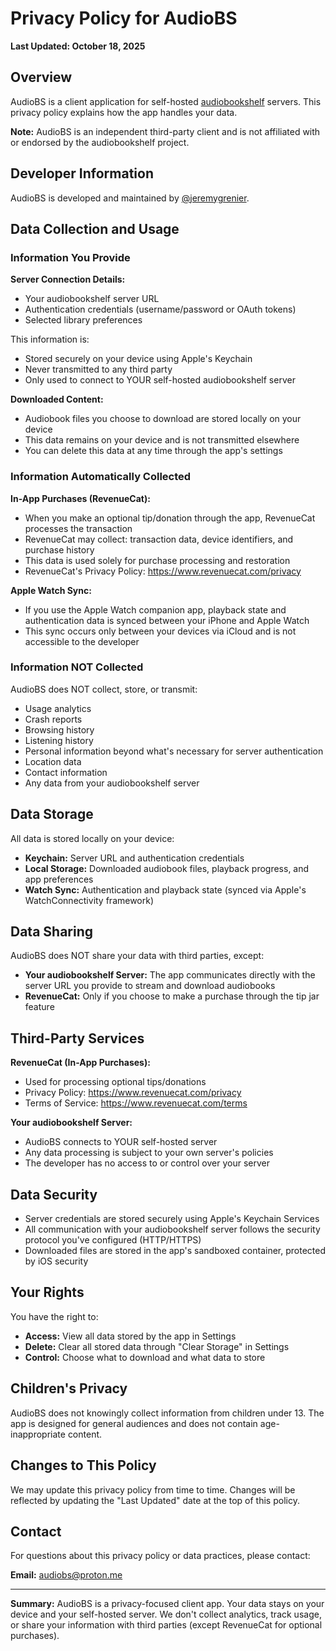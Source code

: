 # Privacy Policy for AudioBS

**Last Updated: October 18, 2025**

## Overview

AudioBS is a client application for self-hosted [audiobookshelf](https://www.audiobookshelf.org) servers. This privacy policy explains how the app handles your data.

**Note:** AudioBS is an independent third-party client and is not affiliated with or endorsed by the audiobookshelf project.

## Developer Information

AudioBS is developed and maintained by [@jeremygrenier](https://github.com/jeremygrenier).

## Data Collection and Usage

### Information You Provide

**Server Connection Details:**
- Your audiobookshelf server URL
- Authentication credentials (username/password or OAuth tokens)
- Selected library preferences

This information is:
- Stored securely on your device using Apple's Keychain
- Never transmitted to any third party
- Only used to connect to YOUR self-hosted audiobookshelf server

**Downloaded Content:**
- Audiobook files you choose to download are stored locally on your device
- This data remains on your device and is not transmitted elsewhere
- You can delete this data at any time through the app's settings

### Information Automatically Collected

**In-App Purchases (RevenueCat):**
- When you make an optional tip/donation through the app, RevenueCat processes the transaction
- RevenueCat may collect: transaction data, device identifiers, and purchase history
- This data is used solely for purchase processing and restoration
- RevenueCat's Privacy Policy: https://www.revenuecat.com/privacy

**Apple Watch Sync:**
- If you use the Apple Watch companion app, playback state and authentication data is synced between your iPhone and Apple Watch
- This sync occurs only between your devices via iCloud and is not accessible to the developer

### Information NOT Collected

AudioBS does NOT collect, store, or transmit:
- Usage analytics
- Crash reports
- Browsing history
- Listening history
- Personal information beyond what's necessary for server authentication
- Location data
- Contact information
- Any data from your audiobookshelf server

## Data Storage

All data is stored locally on your device:
- **Keychain:** Server URL and authentication credentials
- **Local Storage:** Downloaded audiobook files, playback progress, and app preferences
- **Watch Sync:** Authentication and playback state (synced via Apple's WatchConnectivity framework)

## Data Sharing

AudioBS does NOT share your data with third parties, except:
- **Your audiobookshelf Server:** The app communicates directly with the server URL you provide to stream and download audiobooks
- **RevenueCat:** Only if you choose to make a purchase through the tip jar feature

## Third-Party Services

**RevenueCat (In-App Purchases):**
- Used for processing optional tips/donations
- Privacy Policy: https://www.revenuecat.com/privacy
- Terms of Service: https://www.revenuecat.com/terms

**Your audiobookshelf Server:**
- AudioBS connects to YOUR self-hosted server
- Any data processing is subject to your own server's policies
- The developer has no access to or control over your server

## Data Security

- Server credentials are stored securely using Apple's Keychain Services
- All communication with your audiobookshelf server follows the security protocol you've configured (HTTP/HTTPS)
- Downloaded files are stored in the app's sandboxed container, protected by iOS security

## Your Rights

You have the right to:
- **Access:** View all data stored by the app in Settings
- **Delete:** Clear all stored data through "Clear Storage" in Settings
- **Control:** Choose what to download and what data to store

## Children's Privacy

AudioBS does not knowingly collect information from children under 13. The app is designed for general audiences and does not contain age-inappropriate content.

## Changes to This Policy

We may update this privacy policy from time to time. Changes will be reflected by updating the "Last Updated" date at the top of this policy.

## Contact

For questions about this privacy policy or data practices, please contact:

**Email:** audiobs@proton.me

---

**Summary:**
AudioBS is a privacy-focused client app. Your data stays on your device and your self-hosted server. We don't collect analytics, track usage, or share your information with third parties (except RevenueCat for optional purchases).